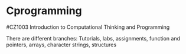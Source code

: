 # Cprogramming
#CZ1003 Introduction to Computational Thinking and Programming

There are different branches: Tutorials, labs, assignments, function and pointers, arrays, character strings, structures
